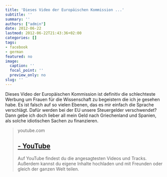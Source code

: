 ```yaml
---
title: 'Dieses Video der Europäischen Kommission ...'
subtitle: ''
summary: ''
authors: ["admin"]
date: 2012-06-22
lastmod: 2012-06-22T21:43:36+02:00
categories: []
tags:
- facebook
- german
featured: no
image:
  caption: ''
  focal_point: ''
  preview_only: no
slug: ''
---
```

Dieses Video der Europäischen Kommission ist definitiv die schlechteste Werbung um Frauen für die Wissenschaft zu begeistern die ich je gesehen habe. Es ist falsch auf so vielen Ebenen, das es mir einfach die Sprache verschlägt. Dafür werden bei der EU unsere Steuergelder verschwendet? Dann gebe ich doch lieber all mein Geld nach Griechenland und Spanien, als solche idiotischen Sachen zu finanzieren.
> youtube.com
> ## [ - YouTube](http://www.youtube.com/watch?v=oZtMmt5rC6g)
>
>Auf YouTube findest du die angesagtesten Videos und Tracks. Außerdem kannst du eigene Inhalte hochladen und mit Freunden oder gleich der ganzen Welt teilen.


